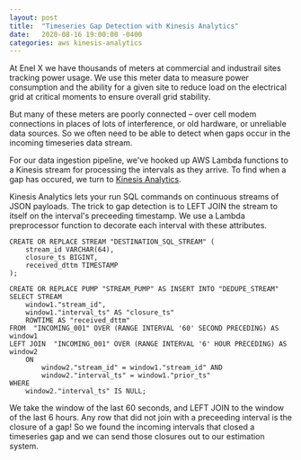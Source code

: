 ```yaml
---
layout: post
title:  "Timeseries Gap Detection with Kinesis Analytics"
date:   2020-08-16 19:00:00 -0400
categories: aws kinesis-analytics
---
```


At Enel X we have thousands of meters at commercial and industrail sites
tracking power usage. We use this meter data to measure power consumption
and the ability for a given site to reduce load on the electrical grid at
critical moments to ensure overall grid stability.

But many of these meters are poorly connected – over cell modem connections
in places of lots of interference, or old hardware, or unreliable data sources.
So we often need to be able to detect when gaps occur in the incoming timeseries
data stream.

For our data ingestion pipeline, we've hooked up AWS Lambda functions to a
Kinesis stream for processing the intervals as they arrive. To find when a gap
has occured, we turn to
[Kinesis Analytics](https://aws.amazon.com/kinesis/data-analytics/).

Kinesis Analytics lets your run SQL commands on continuous streams of JSON
payloads. The trick to gap detection is to LEFT JOIN the stream to itself
on the interval's preceeding timestamp. We use a Lambda preprocessor function
to decorate each interval with these attributes.

```
CREATE OR REPLACE STREAM "DESTINATION_SQL_STREAM" (
    stream_id VARCHAR(64),
    closure_ts BIGINT,
    received_dttm TIMESTAMP
);

CREATE OR REPLACE PUMP "STREAM_PUMP" AS INSERT INTO "DEDUPE_STREAM"
SELECT STREAM
    window1."stream_id",
    window1."interval_ts" AS "closure_ts"
    ROWTIME AS "received_dttm"
FROM  "INCOMING_001" OVER (RANGE INTERVAL '60' SECOND PRECEDING) AS window1
LEFT JOIN  "INCOMING_001" OVER (RANGE INTERVAL '6' HOUR PRECEDING) AS window2
    ON
        window2."stream_id" = window1."stream_id" AND
        window2."interval_ts" = window1."prior_ts"
WHERE
    window2."interval_ts" IS NULL;
```

We take the window of the last 60 seconds, and LEFT JOIN to the window of the
last 6 hours. Any row that did not join with a preceeding interval is the
closure of a gap! So we found the incoming intervals that closed a timeseries
gap and we can send those closures out to our estimation system.
